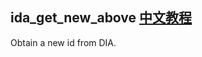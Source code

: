 ida_get_new_above [中文教程](https://biscuitos.github.io/blog/IDA_SourceAPI/#ida_get_new_above)
----------------------------------

Obtain a new id from DIA.
